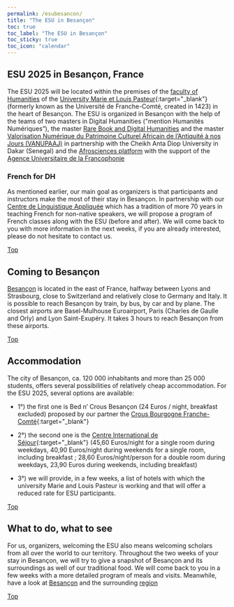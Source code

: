 ```yaml
---
permalink: /esubesancon/
title: "The ESU in Besançon"
toc: true
toc_label: "The ESU in Besançon"
toc_sticky: true
toc_icon: "calendar"
---
```


## ESU 2025 in Besançon, France

The ESU 2025 will be located within the premises of the [faculty of Humanities](http://slhs.univ-fcomte.fr/) of the [University Marie et Louis Pasteur](https://www.univ-fcomte.fr/){:target="_blank"} (formerly known as the Université de Franche-Comté, created in 1423) in the heart of Besançon. 
The ESU is organized in Besançon with the help of the teams of two masters in Digital Humanities ("mention Humanités Numériques”), the master [Rare Book and Digital Humanities](https://rare-book-and-digital-humanities.ubfc.fr/) and the master [Valorisation Numérique du Patrimoine Culturel Africain de l’Antiquité à nos Jours (VANUPAAJ)](https://formations.auf.org/home/formation/master-m2-humanites-numeriques-specialite-valorisation-numerique-du-patrimoine-africain-de-lantiquite-a-nos-jours-vanupaaj/) in partnership with the Cheikh Anta Diop University in Dakar (Senegal) and the [Afrosciences platform](https://afrosciences-antiquity.com/)  with the support of the [Agence Universitaire de la Francophonie](https://www.auf.org/)

### French for DH
As mentioned earlier, our main goal as organizers is that participants and instructors make the most of their stay in Besançon. In partnership with our [Centre de Linguistique Appliquée](https://cla.univ-fcomte.fr/home/) which has a tradition of more 70 years in teaching French for non-native speakers, we will propose a program of French classes along with the ESU (before and after). We will come back to you with more information in the next weeks, if you are already interested, please do not hesitate to contact us. 

[Top](https://esudh.github.io/esubesancon/)

## Coming to Besançon

[Besançon](https://www.besancon-tourisme.com/en/destination/) is located in the east of France, halfway between Lyons and Strasbourg, close to Switzerland and relatively close to Germany and Italy. It is possible to reach Besançon by train, by bus, by car and by plane. The closest airports are Basel-Mulhouse Euroairport, Paris (Charles de Gaulle and Orly) and Lyon Saint-Exupéry. It takes 3 hours to reach Besançon from these airports. 

[Top](https://esudh.github.io/esubesancon/)

## Accommodation 

The city of Besançon, ca. 120 000 inhabitants and more than 25 000 students, offers several possibilities of relatively cheap accommodation. For the ESU 2025, several options are available: 

- 1°) the first one is Bed n’ Crous Besançon (24 Euros / night, breakfast excluded) proposed by our partner the [Crous Bourgogne Franche-Comté](https://www.bedandcrous.com/en/residences/besancon){:target="_blank"}

- 2°) the second one is the [Centre International de Séjour](https://www.cis-besancon.com/chambre-sejour){:target="_blank"} (45,60 Euros/night for a single room during weekdays, 40,90 Euros/night during weekends for a single room, including breakfast ; 28,60 Euros/night/person for a double room during weekdays, 23,90 Euros during weekends, including breakfast)
	
- 3°) we will provide, in a few weeks, a list of hotels with which the university Marie and Louis Pasteur is working and that will offer a reduced rate for ESU participants.

[Top](https://esudh.github.io/esubesancon/)

## What to do, what to see

For us, organizers, welcoming the ESU also means welcoming scholars from all over the world to our territory. Throughout the two weeks of your stay in Besançon, we will try to give a snapshot of Besançon and its surroundings as well of our traditional food. 
We will come back to you in a few weeks with a more detailed program of meals and visits. Meanwhile, have a look at [Besançon](https://www.besancon-tourisme.com/en/destination/) and the surrounding [region](https://www.bourgognefranchecomte.com/)

[Top](https://esudh.github.io/esubesancon/)

